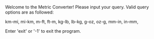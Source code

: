 Welcome to the Metric Converter!
Please input your query. Valid query options are as followed:

km-mi, mi-km,
m-ft, ft-m,
kg-lb, lb-kg,
g-oz, oz-g,
mm-in, in-mm,

Enter 'exit' or '-1' to exit the program.
